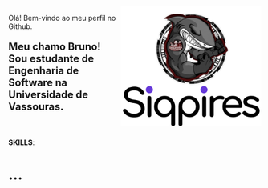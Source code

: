 <img src="siqpires_icon.svg" width="280px" min-width="280px" max-width="280px" align="right" alt="Logo Bruno"/>

<div/>
<p font="font-size:40px;">Olá! Bem-vindo ao meu perfil no Github.</p>
<p style="font-size:20px;"><strong>Meu chamo Bruno!</br>Sou estudante de Engenharia de Software na Universidade de Vassouras.</strong></p>

<!-- <img src="saquasoftware.png" width="120px" min-width="120px" max-width="120px" align="right" alt="Logo Engenharia de software Universidade de Vassouras"/> -->

</br>

<p><strong>SKILLS</strong>:</p>

<h1><strong>...</strong></h1>

<br>
